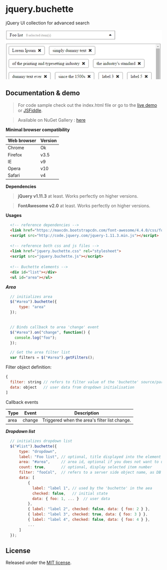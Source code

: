 # jquery.buchette

jQuery UI collection for advanced search

![](https://github.com/ApiO/jquery.buchette/blob/master/jquery.buchette.jpg?raw=true)

## Documentation & demo

> For code sample check out the index.html file or go to the [live demo](http://acuisinier.com/demo/jquery.buchette) or [JSFiddle](http://jsfiddle.net/5k7brh7q/).

> Available on NuGet Gallery : [here](https://www.nuget.org/packages/jquery.buchette)

**Minimal browser compatibility**

Web browser|Version 
---|---
Chrome|Ok
Firefox|v3.5
IE|v9
Opera|v10
Safari|v4
  
**Dependencies**

> **jQuery v1.11.3** at least. Works perfectly on higher versions.
  
> **FontAwesome v2.0** at least. Works perfectly on higher versions.

**Usages**

```html
  <!-- reference dependencies -->
  <link href="https://maxcdn.bootstrapcdn.com/font-awesome/4.4.0/css/font-awesome.min.css" rel="stylesheet" >
  <script src="http://code.jquery.com/jquery-1.11.3.min.js"></script>
  
  <!-- reference both css and js files -->
  <link href="jquery.buchette.css" rel="stylesheet">
  <script src="jquery.buchette.js"></script>
    
  <!-- Buchette elements -->
  <div id="list"></div>
  <ul id="area"></ul>
 ```
 
***Area***

```javascript
  // initializes area
  $("#area").buchette({
      type: "area"
  });
  
 ```

```javascript
  // Binds callback to area 'change' event
  $("#area").on("change", function() {
    console.log("foo");
  });
```

```javascript
  // Get the area filter list
  var filters = $("#area").getFilters();
```

Filter object definition:

```javascript
{
  filter: string // refers to filter value of the 'buchette' source/parent 
  data: object   // user data from dropdown initialisation
]
```


Callback events

Type | Event | Description
---|---|---
area|change|Triggered when the area's filter list change.


***Dropdown list***
 
```javascript
  // initializes dropdown list
  $("#list").buchette({
      type: "dropdown",
      label: "Foo list", // optional, title displayed into the element
      area: "#area",     // area id, optional if you does not want to use area binding behaviors
      count: true,       // optional, display selected item number
      filter: "fooCol",  // refers to a server side object name, as DB column/table or anything else
      data: [
          { 
            label: "label 1", // used by the 'buchette' in the aea
            checked: false,   // initial state
            data: { foo: 1, ... }  // user data
          },
          { label: "label 2", checked: false, data: { foo: 2 } },
          { label: "label 3", checked: true, data: { foo: 3 } },
          { label: "label 4", checked: false, data: { foo: 4 } },
          ...
      ]
  });
```

## License

Released under the [MIT license](http://www.opensource.org/licenses/MIT).
